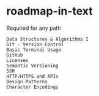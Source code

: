 # roadmap-in-text

Required for any path 
```
Data Structures & Algorithms I 
Git - Version Control 
Basic Terminal Usage 
GitHub 
Licenses 
Semantic Versioning 
SSH 
HTTP/HTTPS and APIs 
Design Patterns 
Character Encodings 
```
